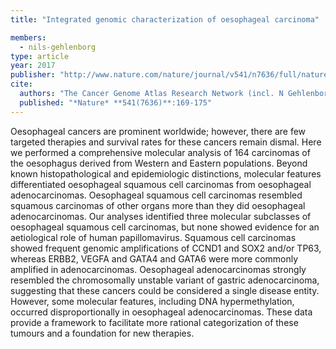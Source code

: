 ```yaml
---
title: "Integrated genomic characterization of oesophageal carcinoma"

members:
  - nils-gehlenborg
type: article
year: 2017
publisher: "http://www.nature.com/nature/journal/v541/n7636/full/nature20805.html"
cite:
  authors: "The Cancer Genome Atlas Research Network (incl. N Gehlenborg)"
  published: "*Nature* **541(7636)**:169-175"
---
```

Oesophageal cancers are prominent worldwide; however, there are few targeted therapies and survival rates for these cancers remain dismal. Here we performed a comprehensive molecular analysis of 164 carcinomas of the oesophagus derived from Western and Eastern populations. Beyond known histopathological and epidemiologic distinctions, molecular features differentiated oesophageal squamous cell carcinomas from oesophageal adenocarcinomas. Oesophageal squamous cell carcinomas resembled squamous carcinomas of other organs more than they did oesophageal adenocarcinomas. Our analyses identified three molecular subclasses of oesophageal squamous cell carcinomas, but none showed evidence for an aetiological role of human papillomavirus. Squamous cell carcinomas showed frequent genomic amplifications of CCND1 and SOX2 and/or TP63, whereas ERBB2, VEGFA and GATA4 and GATA6 were more commonly amplified in adenocarcinomas. Oesophageal adenocarcinomas strongly resembled the chromosomally unstable variant of gastric adenocarcinoma, suggesting that these cancers could be considered a single disease entity. However, some molecular features, including DNA hypermethylation, occurred disproportionally in oesophageal adenocarcinomas. These data provide a framework to facilitate more rational categorization of these tumours and a foundation for new therapies.